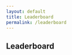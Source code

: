 ```yaml
---
layout: default
title: Leaderboard
permalink: /leaderboard
---
```


<div id="leaderboardContainer">
  <h2>Leaderboard</h2>
  <ul id="leaderboardList"></ul>
  <p id="error" style="display: none; color: red;">Could not load the leaderboard. Please try again later.</p>
</div>

<script>
  fetch('http://localhost:8085/api/leaderboard')
    .then(response => {
      if (!response.ok) {
        throw new Error('Network response was not ok');
      }
      return response.json();
    })
    .then(data => {
      const leaderboardList = document.getElementById('leaderboardList');
      data.forEach(player => {
        const listItem = document.createElement('li');
        listItem.textContent = `${player.playerName}: Score - ${player.score}, Highest Streak - ${player.highestStreak}`;
        leaderboardList.appendChild(listItem);
      });
    })
    .catch(error => {
      console.error('Error fetching leaderboard:', error);
      document.getElementById('error').style.display = 'block';
    });
</script>